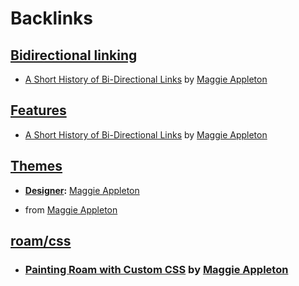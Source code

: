 
# Backlinks
## [Bidirectional linking](<Bidirectional linking.md>)
- [A Short History of Bi-Directional Links](https://maggieappleton.com/bidirectionals) by [Maggie Appleton](<Maggie Appleton.md>)

## [Features](<Features.md>)
- [A Short History of Bi-Directional Links](https://maggieappleton.com/bidirectionals) by [Maggie Appleton](<Maggie Appleton.md>)

## [Themes](<Themes.md>)
- **[Designer](<Designer.md>):** [Maggie Appleton](<Maggie Appleton.md>)

- from [Maggie Appleton](<Maggie Appleton.md>)

## [roam/css](<roam/css.md>)
- ### [Painting Roam with Custom CSS](https://maggieappleton.com/paintingroam) by [Maggie Appleton](<Maggie Appleton.md>)

